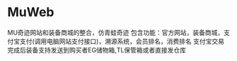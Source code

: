 # MuWeb
MU奇迹网站和装备商城的整合，仿青蛙奇迹
包含功能：官方网站，装备商城，支付宝支付(调用电脑网站支付接口)，溯源系统，会员排名，消费排名
支付宝交易完成后装备支持发送到购买者EG储物箱,TL保管箱或者直接发仓库

